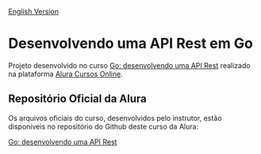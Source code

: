 [English Version](README.EN.md)

# Desenvolvendo uma API Rest em Go

Projeto desenvolvido no curso [Go: desenvolvendo uma API Rest](https://cursos.alura.com.br/course/go-desenvolvendo-api-rest) realizado na plataforma [Alura Cursos Online](https://alura.com.br/).

## Repositório Oficial da Alura

Os arquivos oficiais do curso, desenvolvidos pelo instrutor, estão disponíveis no repositório do Github deste curso da Alura:

[Go: desenvolvendo uma API Rest](https://github.com/alura-cursos/api-go-rest)